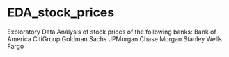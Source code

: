 # EDA_stock_prices
Exploratory Data Analysis of stock prices of the following banks:
Bank of America
CitiGroup
Goldman Sachs
JPMorgan Chase
Morgan Stanley
Wells Fargo
